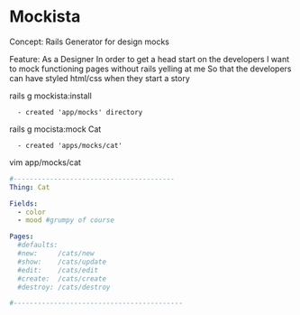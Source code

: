 Mockista
========
Concept: Rails Generator for design mocks 

Feature: 
  As a Designer 
  In order to get a head start on the developers
  I want to mock functioning pages without rails yelling at me 
  So that the developers can have styled html/css when they start a story
  


rails g mockista:install
```
  - created 'app/mocks' directory
```
rails g mocista:mock Cat
```
  - created 'apps/mocks/cat'
```

vim app/mocks/cat
```YAML
#----------------------------------------
Thing: Cat

Fields:
  - color
  - mood #grumpy of course

Pages:
  #defaults:
  #new:     /cats/new
  #show:    /cats/update
  #edit:    /cats/edit
  #create:  /cats/create
  #destroy: /cats/destroy

#------------------------------------------
```
